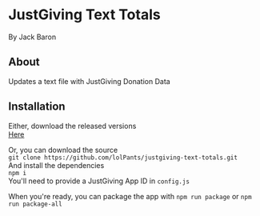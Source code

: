 # JustGiving Text Totals
By Jack Baron  

## About
Updates a text file with JustGiving Donation Data

## Installation
Either, download the released versions  
[Here](https://github.com/lolPants/justgiving-text-totals/releases)  

Or, you can download the source  
`git clone https://github.com/lolPants/justgiving-text-totals.git`  
And install the dependencies  
`npm i`  
You'll need to provide a JustGiving App ID in `config.js`  

When you're ready, you can package the app with `npm run package` or `npm run package-all`  